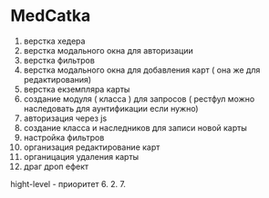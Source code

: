 # MedCatka

1. верстка хедера
2. верстка модального окна для авторизации
3. верстка фильтров 
4. верстка модального окна для добавления карт ( она же для редактирования)
5. верстка екземпляра карты 
6. создание модуля ( класса ) для запросов ( рестфул можно наследовать для аунтификации если нужно)
7. авторизация через js
8. создание  класса и наследников для записи новой карты 
9. настройка фильтров 
10. организация редактирование  карт 
11. органицация удаления карты 
12. драг дроп ефект


hight-level - приоритет
6.
2.
7.
